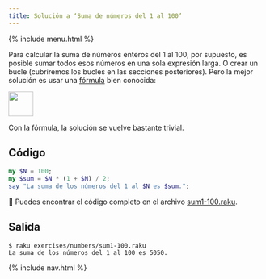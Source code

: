 ```yaml
---
title: Solución a ‘Suma de números del 1 al 100’
---
```


{% include menu.html %}

Para calcular la suma de números enteros del 1 al 100, por supuesto, es posible sumar todos esos números en una sola expresión larga. O crear un bucle (cubriremos los bucles en las secciones posteriores). Pero la mejor solución es usar una [fórmula](https://es.wikipedia.org/wiki/1_%2B_2_%2B_3_%2B_4_%2B_⋯) bien conocida:

<div class="formula"><img src="sum.png" style="height: 3.5em; width: auto" /></div>

Con la fórmula, la solución se vuelve bastante trivial.

## Código

```raku
my $N = 100;
my $sum = $N * (1 + $N) / 2;
say "La suma de los números del 1 al $N es $sum.";
```

🦋 Puedes encontrar el código completo en el archivo [sum1-100.raku](https://github.com/ash/raku-course/blob/master/exercises/numbers/sum1-100.raku).

## Salida

```console
$ raku exercises/numbers/sum1-100.raku 
La suma de los números del 1 al 100 es 5050.
```

{% include nav.html %}